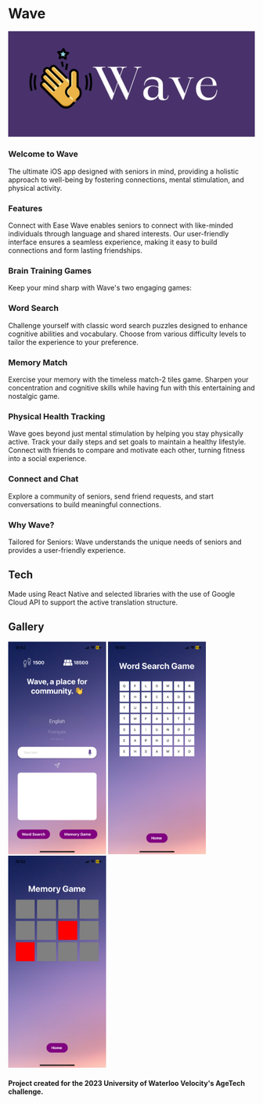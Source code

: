 # Wave

![logo](images/logo.png)

### Welcome to Wave
The ultimate iOS app designed with seniors in mind, providing a holistic approach to well-being by fostering connections, mental stimulation, and physical activity.

### Features
Connect with Ease
Wave enables seniors to connect with like-minded individuals through language and shared interests. Our user-friendly interface ensures a seamless experience, making it easy to build connections and form lasting friendships.

### Brain Training Games
Keep your mind sharp with Wave's two engaging games:

### Word Search
Challenge yourself with classic word search puzzles designed to enhance cognitive abilities and vocabulary. Choose from various difficulty levels to tailor the experience to your preference.

### Memory Match
Exercise your memory with the timeless match-2 tiles game. Sharpen your concentration and cognitive skills while having fun with this entertaining and nostalgic game.

### Physical Health Tracking
Wave goes beyond just mental stimulation by helping you stay physically active. Track your daily steps and set goals to maintain a healthy lifestyle. Connect with friends to compare and motivate each other, turning fitness into a social experience.

### Connect and Chat
Explore a community of seniors, send friend requests, and start conversations to build meaningful connections.

### Why Wave?
Tailored for Seniors: Wave understands the unique needs of seniors and provides a user-friendly experience.

## Tech

Made using React Native and selected libraries with the use of Google Cloud API to support the active translation structure.

## Gallery
<p float="left">
<img src="images/HomeScreen.PNG" alt="HomeScreen" width="200"/>
<img src="images/WordSearch.PNG" alt="WordSearch" width="200"/>
<img src="images/TileMatch.PNG" alt="TileMatch" width="200"/>
</p>

#### Project created for the 2023 University of Waterloo Velocity's AgeTech challenge.